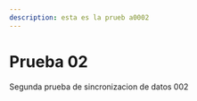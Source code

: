 ```yaml
---
description: esta es la prueb a0002
---
```


# Prueba 02

Segunda prueba de sincronizacion de datos 002